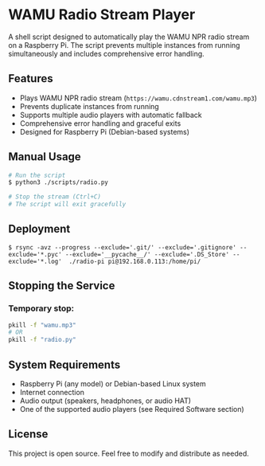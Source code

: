 # WAMU Radio Stream Player

A shell script designed to automatically play the WAMU NPR radio stream on a Raspberry Pi. The script prevents multiple instances from running simultaneously and includes comprehensive error handling.

## Features

- Plays WAMU NPR radio stream (`https://wamu.cdnstream1.com/wamu.mp3`)
- Prevents duplicate instances from running
- Supports multiple audio players with automatic fallback
- Comprehensive error handling and graceful exits
- Designed for Raspberry Pi (Debian-based systems)

## Manual Usage

```bash
# Run the script
$ python3 ./scripts/radio.py

# Stop the stream (Ctrl+C)
# The script will exit gracefully
```

## Deployment
```
$ rsync -avz --progress --exclude='.git/' --exclude='.gitignore' --exclude='*.pyc' --exclude='__pycache__/' --exclude='.DS_Store' --exclude='*.log'  ./radio-pi pi@192.168.0.113:/home/pi/
```

## Stopping the Service

### Temporary stop:
```bash
pkill -f "wamu.mp3"
# OR
pkill -f "radio.py"
```


## System Requirements

- Raspberry Pi (any model) or Debian-based Linux system
- Internet connection
- Audio output (speakers, headphones, or audio HAT)
- One of the supported audio players (see Required Software section)

## License

This project is open source. Feel free to modify and distribute as needed.
